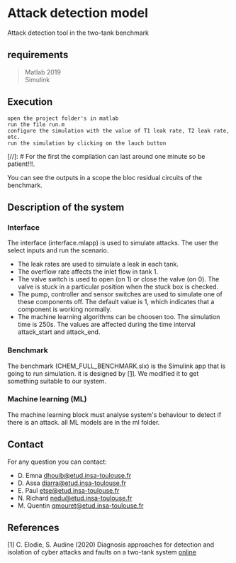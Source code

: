 # Attack detection model
Attack detection tool in the two-tank benchmark
## requirements
> Matlab 2019<br>
> Simulink

## Execution
```
open the project folder's in matlab
run the file run.m
configure the simulation with the value of T1 leak rate, T2 leak rate, etc.
run the simulation by clicking on the lauch button 
```
[//]: # For the first the compilation can last around one minute so be patient!!!.

You can see the outputs in a scope the bloc residual circuits of the benchmark.

## Description of the system
### Interface
The interface (interface.mlapp) is used to simulate attacks. The user the select inputs and run the scenario.
- The leak rates are used to simulate a leak in each tank.
- The overflow rate affects the inlet flow in tank 1.
- The valve switch is used to open (on 1) or close the valve (on 0). The valve is stuck in a particular position when the stuck box is checked. 
- The pump, controller and sensor switches are used to simulate one of these components off. The default value is 1, which indicates that a component is working normally.
- The machine learning algorithms can be choosen too.
The simulation time is 250s. The values are affected during the time interval attack_start and attack_end.
### Benchmark
The benchmark (CHEM_FULL_BENCHMARK.slx) is the Simulink app that is going to run simulation. it is designed by [[1]](#1). We modified it to get something suitable to our system.
### Machine learning (ML)
The machine learning block must analyse system's behaviour to detect if there is an attack. all ML models are in the ml folder.

## Contact 
For any question you can contact:
* D. Emna [dhouib@etud.insa-toulouse.fr](mailto:dhouib@etud.insa-toulouse.fr)
* D. Assa [diarra@etud.insa-toulouse.fr](mailto:diarra@etud.insa-toulouse.fr)
* E. Paul [etse@etud.insa-toulouse.fr](mailto:etse@etud.insa-toulouse.fr)
* N. Richard [nedu@etud.insa-toulouse.fr](mailto:nedu@etud.insa-toulouse.fr)
* M. Quentin [qmouret@etud.insa-toulouse.fr](mailto:qmouret@etud.insa-toulouse.fr)

## References
<a id="1">[1]</a> 
C. Elodie, S. Audine (2020)
Diagnosis approaches for detection and isolation of
cyber attacks and faults on a two-tank system
[online](https://hal.laas.fr/hal-02439489/document)

